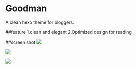 # Goodman
A clean hexo theme for bloggers.

##feature
1.clean and elegant
2.Optimized design for reading

##screen shot
![](http://image.bt0.com/other/hexo-goodman.png)

![](http://image.bt0.com/other/hexo-m1.png)

![](http://image.bt0.com/other/hexo-m2.png)
